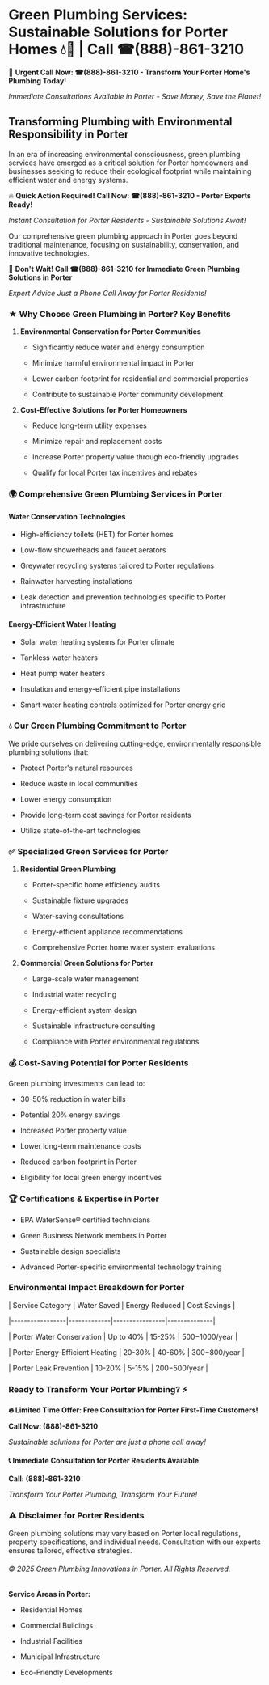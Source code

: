# Green Plumbing Services: Sustainable Solutions for Porter Homes 💧🌿 | Call ☎(888)-861-3210

🚨 **Urgent Call Now: ☎(888)-861-3210 - Transform Your Porter Home's Plumbing Today!**
*Immediate Consultations Available in Porter - Save Money, Save the Planet!*

## Transforming Plumbing with Environmental Responsibility in Porter

In an era of increasing environmental consciousness, green plumbing services have emerged as a critical solution for Porter homeowners and businesses seeking to reduce their ecological footprint while maintaining efficient water and energy systems. 

🔥 **Quick Action Required! Call Now: ☎(888)-861-3210 - Porter Experts Ready!**
*Instant Consultation for Porter Residents - Sustainable Solutions Await!*

Our comprehensive green plumbing approach in Porter goes beyond traditional maintenance, focusing on sustainability, conservation, and innovative technologies.

🚨 **Don't Wait! Call ☎(888)-861-3210 for Immediate Green Plumbing Solutions in Porter**
*Expert Advice Just a Phone Call Away for Porter Residents!*

### ★ Why Choose Green Plumbing in Porter? Key Benefits

1. **Environmental Conservation for Porter Communities** 
   - Significantly reduce water and energy consumption
   - Minimize harmful environmental impact in Porter
   - Lower carbon footprint for residential and commercial properties
   - Contribute to sustainable Porter community development

2. **Cost-Effective Solutions for Porter Homeowners** 
   - Reduce long-term utility expenses
   - Minimize repair and replacement costs
   - Increase Porter property value through eco-friendly upgrades
   - Qualify for local Porter tax incentives and rebates

### 🌍 Comprehensive Green Plumbing Services in Porter

#### Water Conservation Technologies
- High-efficiency toilets (HET) for Porter homes
- Low-flow showerheads and faucet aerators
- Greywater recycling systems tailored to Porter regulations
- Rainwater harvesting installations
- Leak detection and prevention technologies specific to Porter infrastructure

#### Energy-Efficient Water Heating
- Solar water heating systems for Porter climate
- Tankless water heaters
- Heat pump water heaters
- Insulation and energy-efficient pipe installations
- Smart water heating controls optimized for Porter energy grid

### 💧 Our Green Plumbing Commitment to Porter

We pride ourselves on delivering cutting-edge, environmentally responsible plumbing solutions that:
- Protect Porter's natural resources
- Reduce waste in local communities
- Lower energy consumption
- Provide long-term cost savings for Porter residents
- Utilize state-of-the-art technologies

### ✅ Specialized Green Services for Porter

1. **Residential Green Plumbing**
   - Porter-specific home efficiency audits
   - Sustainable fixture upgrades
   - Water-saving consultations
   - Energy-efficient appliance recommendations
   - Comprehensive Porter home water system evaluations

2. **Commercial Green Solutions for Porter**
   - Large-scale water management
   - Industrial water recycling
   - Energy-efficient system design
   - Sustainable infrastructure consulting
   - Compliance with Porter environmental regulations

### 💰 Cost-Saving Potential for Porter Residents

Green plumbing investments can lead to:
- 30-50% reduction in water bills
- Potential 20% energy savings
- Increased Porter property value
- Lower long-term maintenance costs
- Reduced carbon footprint in Porter
- Eligibility for local green energy incentives

### 🏆 Certifications & Expertise in Porter

- EPA WaterSense® certified technicians
- Green Business Network members in Porter
- Sustainable design specialists
- Advanced Porter-specific environmental technology training

### Environmental Impact Breakdown for Porter

| Service Category | Water Saved | Energy Reduced | Cost Savings |
|-----------------|-------------|----------------|--------------|
| Porter Water Conservation | Up to 40% | 15-25% | $500-$1000/year |
| Porter Energy-Efficient Heating | 20-30% | 40-60% | $300-$800/year |
| Porter Leak Prevention | 10-20% | 5-15% | $200-$500/year |

### Ready to Transform Your Porter Plumbing? ⚡

**🔥 Limited Time Offer: Free Consultation for Porter First-Time Customers!**

**Call Now: (888)-861-3210**
*Sustainable solutions for Porter are just a phone call away!*

#### 📞 Immediate Consultation for Porter Residents Available

**Call: (888)-861-3210**
*Transform Your Porter Plumbing, Transform Your Future!*

### ⚠️ Disclaimer for Porter Residents

Green plumbing solutions may vary based on Porter local regulations, property specifications, and individual needs. Consultation with our experts ensures tailored, effective strategies.

###### © 2025 Green Plumbing Innovations in Porter. All Rights Reserved.

**Service Areas in Porter:** 
- Residential Homes
- Commercial Buildings
- Industrial Facilities
- Municipal Infrastructure
- Eco-Friendly Developments